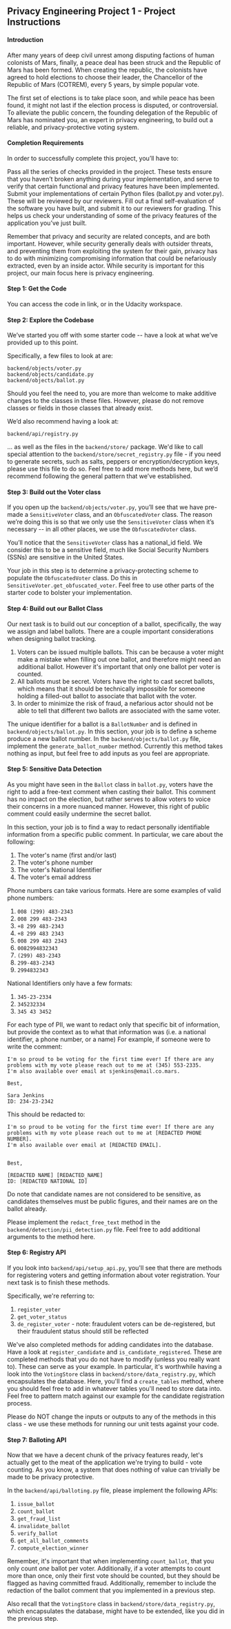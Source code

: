 ## Privacy Engineering Project 1 - Project Instructions


#### Introduction

After many years of deep civil unrest among disputing factions of human colonists of Mars, finally, a peace deal has been struck and the Republic of Mars has been formed. When creating the republic, the colonists have agreed to hold elections to choose their leader, the Chancellor of the Republic of Mars (COTREM), every 5 years, by simple popular vote.

The first set of elections is to take place soon, and while peace has been found, it might not last if the election process is disputed, or controversial. To alleviate the public concern, the founding delegation of the Republic of Mars has nominated you, an expert in privacy engineering, to build out a reliable, and privacy-protective voting system.


#### Completion Requirements

In order to successfully complete this project, you’ll have to:

Pass all the series of checks provided in the project. These tests ensure that you haven’t broken anything during your implementation, and serve to verify that certain functional and privacy features have been implemented.
Submit your implementations of certain Python files (ballot.py and voter.py). These will be reviewed by our reviewers.
Fill out a final self-evaluation of the software you have built, and submit it to our reviewers for grading. This helps us check your understanding of some of the privacy features of the application you’ve just built.

Remember that privacy and security are related concepts, and are both important. However, while security generally deals with outsider threats, and preventing them from exploiting the system for their gain, privacy has to do with minimizing compromising information that could be nefariously extracted, even by an inside actor. While security is important for this project, our main focus here is privacy engineering.


#### Step 1: Get the Code

You can access the code in <THIS GITHUB> link, or in the Udacity workspace.



#### Step 2: Explore the Codebase

We’ve started you off with some starter code -- have a look at what we’ve provided up to this point.

Specifically, a few files to look at are:

```
backend/objects/voter.py
backend/objects/candidate.py
backend/objects/ballot.py
```

Should you feel the need to, you are more than welcome to make additive changes to the classes in these files. However, please do not remove classes or fields in those classes that already exist.

We’d also recommend having a look at:

```
backend/api/registry.py
```

... as well as the files in the `backend/store/` package. We'd like to call special attention to the `backend/store/secret_registry.py` file - if you need to generate secrets, such as salts, peppers or encryption/decryption keys, please use this file to do so. Feel free to add more methods here, but we’d recommend following the general pattern that we’ve established.

#### Step 3: Build out the Voter class

If you open up the `backend/objects/voter.py`, you’ll see that we have pre-made a `SensitiveVoter` class, and an `ObfuscatedVoter` class. The reason we’re doing this is so that we only use the `SensitiveVoter` class when it’s necessary -- in all other places, we use the `ObfuscatedVoter` class.

You’ll notice that the `SensitiveVoter` class has a national_id field. We consider this to be a sensitive field, much like Social Security Numbers (SSNs) are sensitive in the United States.

Your job in this step is to determine a privacy-protecting scheme to populate the `ObfuscatedVoter` class. Do this in `SensitiveVoter.get_obfuscated_voter`. Feel free to use other parts of the starter code to bolster your implementation.


#### Step 4: Build out our Ballot Class

Our next task is to build out our conception of a ballot, specifically, the way we assign and label ballots. There are a couple important considerations when designing ballot tracking.

1. Voters can be issued multiple ballots. This can be because a voter might make a mistake when filling out one ballot, and therefore might need an additional ballot. However it's important that only one ballot per voter is counted.
2. All ballots must be secret. Voters have the right to cast secret ballots, which means that it should be technically impossible for someone holding a filled-out ballot to associate that ballot with the voter. 
3. In order to minimize the risk of fraud, a nefarious actor should not be able to tell that different two ballots are associated with the same voter.

The unique identifier for a ballot is a `BallotNumber` and is defined in `backend/objects/ballot.py`. In this section, your job is to define a scheme produce a new ballot number. In the `backend/objects/ballot.py` file, implement the `generate_ballot_number` method. Currently this method takes nothing as input, but feel free to add inputs as you feel are appropriate.

#### Step 5: Sensitive Data Detection

As you might have seen in the `Ballot` class in `ballot.py`, voters have the right to add a free-text comment when casting their ballot. This comment has no impact on the election, but rather serves to allow voters to voice their concerns in a more nuanced manner. However, this right of public comment could easily undermine the secret ballot.

In this section, your job is to find a way to redact personally identifiable information from a specific public comment. In particular, we care about the following:

1. The voter's name (first and/or last)
2. The voter's phone number
3. The voter's National Identifier
4. The voter's email address

Phone numbers can take various formats. Here are some examples of valid phone numbers:

1. `008 (299) 483-2343`
2. `008 299 483-2343`
3. `+8 299 483-2343`
3. `+8 299 483 2343`
4. `008 299 483 2343`
5. `0082994832343`
6. `(299) 483-2343`
7. `299-483-2343`
8. `2994832343`

National Identifiers only have a few formats:

1. `345-23-2334`
2. `345232334`
3. `345 43 3452`

For each type of PII, we want to redact only that specific bit of information, but provide the context as to what that information was (i.e. a national identifier, a phone number, or a name) For example, if someone were to write the comment:

```
I'm so proud to be voting for the first time ever! If there are any problems with my vote please reach out to me at (345) 553-2335.
I'm also available over email at sjenkins@email.co.mars.

Best,

Sara Jenkins
ID: 234-23-2342
```

This should be redacted to:

```
I'm so proud to be voting for the first time ever! If there are any problems with my vote please reach out to me at [REDACTED PHONE NUMBER].
I'm also available over email at [REDACTED EMAIL].


Best,

[REDACTED NAME] [REDACTED_NAME]
ID: [REDACTED NATIONAL ID]
```


Do note that candidate names are not considered to be sensitive, as candidates themselves must be public figures, and their names are on the ballot already.

Please implement the `redact_free_text` method in the `backend/detection/pii_detection.py` file. Feel free to add additional arguments to the method here.


#### Step 6: Registry API

If you look into `backend/api/setup_api.py`, you'll see that there are methods for registering voters and getting information about voter registration. Your next task is to finish these methods.

Specifically, we're referring to:

1. `register_voter`
2. `get_voter_status`
3. `de_register_voter` - note: fraudulent voters can be de-registered, but their fraudulent status should still be reflected

We've also completed methods for adding candidates into the database. Have a look at `register_candidate` and `is_candidate_registered`. These are completed methods that you do not have to modify (unless you really want to). These can serve as your example.
In particular, it's worthwhile having a look into the `VotingStore` class in `backend/store/data_registry.py`, which encapsulates the database. Here, you'll find a `create_tables` method, where you should feel free to add in whatever tables you'll need to store data into.
Feel free to pattern match against our example for the candidate registration process.

Please do NOT change the inputs or outputs to any of the methods in this class - we use these methods for running our unit tests against your code.


#### Step 7: Balloting API

Now that we have a decent chunk of the privacy features ready, let's actually get to the meat of the application we're trying to build - vote counting. As you know, a system that does nothing of value can trivially be made to be privacy protective.

In the `backend/api/balloting.py` file, please implement the following APIs:

1. `issue_ballot`
2. `count_ballot`
3. `get_fraud_list`
4. `invalidate_ballot`
5. `verify_ballot`
6. `get_all_ballot_comments`
7. `compute_election_winner`

Remember, it's important that when implementing `count_ballot`, that you only count _one_ ballot per voter. Additionally, if a voter attempts to count more than once, only their first vote should be counted, but they should be flagged as having committed fraud. Additionally, remember to include the redaction of the ballot comment that you implemented in a previous step. 

Also recall that the `VotingStore` class in `backend/store/data_registry.py`, which encapsulates the database, might have to be extended, like you did in the previous step.
